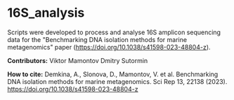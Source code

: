 # 16S_analysis

Scripts were developed to process and analyse 16S amplicon sequencing data for the "Benchmarking DNA isolation methods for marine metagenomics" paper (https://doi.org/10.1038/s41598-023-48804-z).

**Contributors:**
  Viktor Mamontov
  Dmitry Sutormin

**How to cite:**
Demkina, A., Slonova, D., Mamontov, V. et al. Benchmarking DNA isolation methods for marine metagenomics. Sci Rep 13, 22138 (2023). https://doi.org/10.1038/s41598-023-48804-z
 
